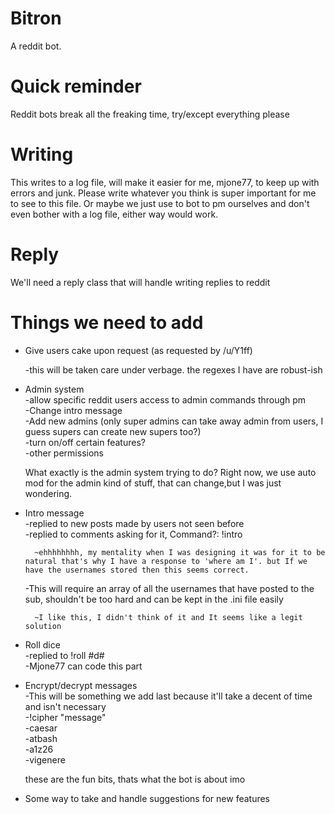 # Bitron
A reddit bot.

# Quick reminder
Reddit bots break all the freaking time, try/except everything please

# Writing
This writes to a log file, will make it easier for me, mjone77, to keep up with errors and junk. Please write whatever you think is super important for me to see to this file. Or maybe we just use to bot to pm ourselves and don't even bother with a log file, either way would work.

# Reply
We'll need a reply class that will handle writing replies to reddit

# Things we need to add
* Give users cake upon request (as requested by /u/Y1ff)
	
	-this will be taken care under verbage. the regexes I have are robust-ish

* Admin system  
 	-allow specific reddit users access to admin commands through pm  
	-Change intro message  
	-Add new admins (only super admins can take away admin from users, I guess supers can create new supers too?)  
	-turn on/off certain features?  
	-other permissions

	What exactly is the admin system trying to do? Right now, we use auto mod for the admin kind of stuff, that can change,but I was just wondering.
	
* Intro message  
 	-replied to new posts made by users not seen before  
	-replied to comments asking for it, Command?: !intro 
		
		~ehhhhhhhh, my mentality when I was designing it was for it to be natural that's why I have a response to 'where am I'. but If we have the usernames stored then this seems correct.
	-This will require an array of all the usernames that have posted to the sub, shouldn't be too hard and can be kept in the .ini file easily
		
		~I like this, I didn't think of it and It seems like a legit solution

* Roll dice  
 	-replied to !roll #d#  
	-Mjone77 can code this part

* Encrypt/decrypt messages  
	-This will be something we add last because it'll take a decent of time and isn't necessary  
	-!cipher "message"  
	-caesar  
	-atbash  
	-a1z26  
	-vigenere

	these are the fun bits, thats what the bot is about imo
	
* Some way to take and handle suggestions for new features
